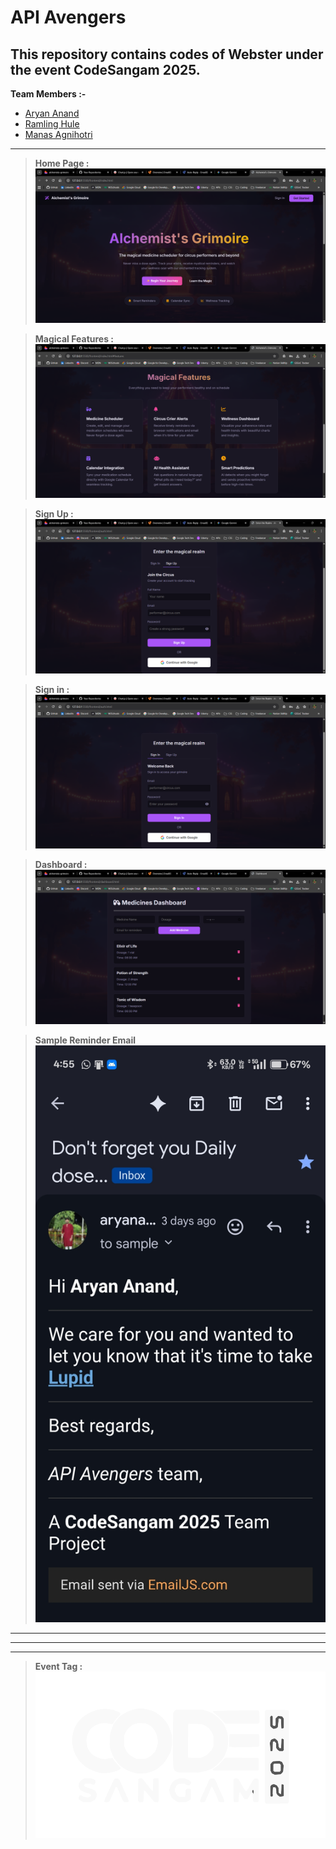# API Avengers

## This repository contains codes of Webster under the event CodeSangam 2025.

**Team Members :-**

- [Aryan Anand](https://github.com/aryan-anand-sde)
- [Ramling Hule](https://github.com/Ramling-hule)
- [Manas Agnihotri](https://github.com/Manas-Agnihotri-MNNIT)

---

> **Home Page :** ![alt text](/assets/Home%20Page%20ss.png)

> **Magical Features :** ![alt text](/assets/Magical%20Features%20ss.png)

> **Sign Up :** ![alt text](/assets/sign%20up%20ss.png)

> **Sign in :** ![alt text](/assets/sign%20in%20ss.png)

> **Dashboard :** ![alt text](/assets/Dashboard%20ss.png)

> **Sample Reminder Email** ![Hello ji](/assets/Sample%20Email.jpg)

---

---

---

> **Event Tag :** ![CodeSangam 2025](<assets/title image.png>)
